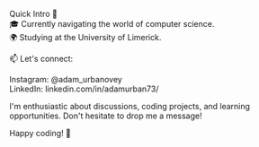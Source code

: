 Quick Intro 🚀  
🎓 Currently navigating the world of computer science.  
🌍 Studying at the University of Limerick.  

📫 Let's connect:  
  
Instagram: @adam_urbanovey  
LinkedIn: linkedin.com/in/adamurban73/  
  
I'm enthusiastic about discussions, coding projects, and learning opportunities. Don't hesitate to drop me a message!  
  
Happy coding! 🌟

<!---
adamurban04/adamurban04 is a ✨ special ✨ repository because its `README.md` (this file) appears on your GitHub profile.
You can click the Preview link to take a look at your changes.
--->

